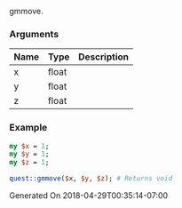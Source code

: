 gmmove.
### Arguments
**Name**|**Type**|**Description**
:---|:---|:---
x|float|
y|float|
z|float|

### Example

```perl
my $x = 1;
my $y = 1;
my $z = 1;

quest::gmmove($x, $y, $z); # Returns void
```


Generated On 2018-04-29T00:35:14-07:00